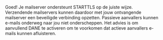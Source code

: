 Goed! Je mailserver ondersteunt STARTTLS op de juiste wijze. Verzendende mailservers kunnen daardoor met jouw ontvangende  
mailserver een beveiligde verbinding opzetten. Passieve aanvallers kunnen e-mails onderweg naar jou niet onderscheppen. Het advies is om aanvullend DANE te activeren om te voorkomen dat actieve aanvallers e-mails kunnen afluisteren.
